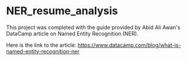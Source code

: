 # NER_resume_analysis

This project was completed with the guide provided by Abid Ali Awan's DataCamp article on Named Entity Recognition (NER).

Here is the link to the article: https://www.datacamp.com/blog/what-is-named-entity-recognition-ner
